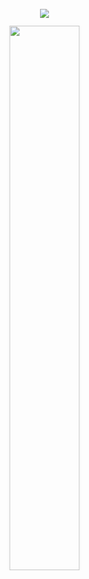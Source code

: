 <p align="center"><img src="https://komarev.com/ghpvc/?username=fleurdeli&color=59224d&style=for-the-badge&label=voidstars&style=plastic"></p>
<p align="center"><img src="https://files.catbox.moe/iyhi0k.png" height="50%" width="50%"></p>

